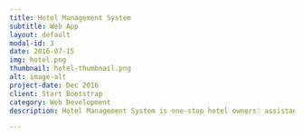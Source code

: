 ```yaml
---
title: Hotel Management System
subtitle: Web App
layout: default
modal-id: 3
date: 2016-07-15
img: hotel.png
thumbnail: hotel-thumbnail.png
alt: image-alt
project-date: Dec 2016
client: Start Bootstrap
category: Web Development
description: Hotel Management System is one-stop hotel owners' assistant. It allows to </br> 1) make room reservation </br> 2) checkin/checkout the room </br> 3) manage inventory </br> 4) track/manage cash flow </br> 5) generate reports .

---
```


